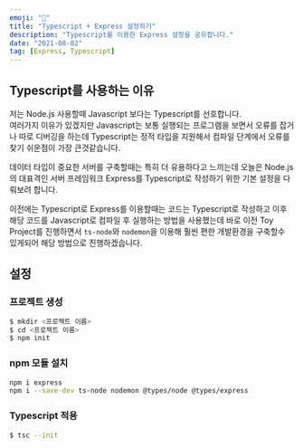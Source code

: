 ```yaml
---
emoji: "📢"
title: "Typescript + Express 설정하기"
description: "Typescript를 이용한 Express 설정을 공유합니다."
date: "2021-08-02"
tag: [Express, Typescript]
---
```


## Typescript를 사용하는 이유

저는 Node.js 사용할때 Javascript 보다는 Typescript를 선호합니다.
<br>여러가지 이유가 있겠지만 Javascript는 보통 실행되는 프로그램을 보면서 오류를 잡거나 따로 디버깅을 하는데 Typescript는 정적 타입을 지원해서 컴파일 단계에서 오류를 찾기 쉬운점이 가장 큰것같습니다.

데이터 타입이 중요한 서버를 구축할때는 특히 더 유용하다고 느끼는데 오늘은 Node.js의 대표격인 서버 프레임워크 Express를 Typescript로 작성하기 위한 기본 설정을 다뤄보려 합니다.

이전에는 Typescript로 Express를 이용할때는 코드는 Typescript로 작성하고 이후 해당 코드를 Javascript로 컴파일 후 실행하는 방법을 사용했는데 바로 이전 Toy Project를 진행하면서 `ts-node`와 `nodemon`을 이용해 훨씬 편한 개발환경을 구축할수 있게되어 해당 방법으로 진행하겠습니다.

## 설정

### 프로젝트 생성

```bash
$ mkdir <프로젝트 이름>
$ cd <프로젝트 이름>
$ npm init
```

### npm 모듈 설치

```bash
npm i express
npm i --save-dev ts-node nodemon @types/node @types/express
```

### Typescript 적용

```bash
$ tsc --init
```
